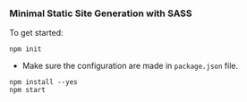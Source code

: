 ### Minimal Static Site Generation with SASS

To get started:
```
npm init
```

- Make sure the configuration are made in `package.json` file.

```
npm install --yes
npm start
```